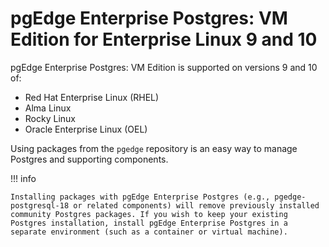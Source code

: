 # pgEdge Enterprise Postgres: VM Edition for Enterprise Linux 9 and 10

pgEdge Enterprise Postgres: VM Edition is supported on versions 9 and 10 of: 

* Red Hat Enterprise Linux (RHEL)
* Alma Linux 
* Rocky Linux
* Oracle Enterprise Linux (OEL)

Using packages from the `pgedge` repository is an easy way to manage Postgres and supporting components.

!!! info

    Installing packages with pgEdge Enterprise Postgres (e.g., pgedge-postgresql-18 or related components) will remove previously installed community Postgres packages. If you wish to keep your existing Postgres installation, install pgEdge Enterprise Postgres in a separate environment (such as a container or virtual machine).
